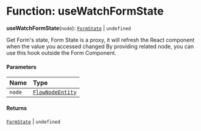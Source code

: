 # Function: useWatchFormState

**useWatchFormState**(`node`): [`FormState`](/en/auto-docs/editor/interfaces/FormState.md) | `undefined`

Get Form's state, Form State is a proxy, it will refresh the React component when the value you accessed changed
By providing related node, you can use this hook outside the Form Component.

#### Parameters

| Name | Type |
| :------ | :------ |
| `node` | [`FlowNodeEntity`](/en/auto-docs/editor/classes/FlowNodeEntity-1.md) |

#### Returns

[`FormState`](/en/auto-docs/editor/interfaces/FormState.md) | `undefined`
